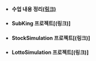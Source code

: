 - #### 수업 내용 정리[(링크)](https://github.com/LeeKangHo1/My-Java-study)

- #### SubKing 프로젝트[(링크)]
- #### StockSimulation 프로젝트[(링크)]
- #### LottoSimulation 프로젝트[(링크)]


